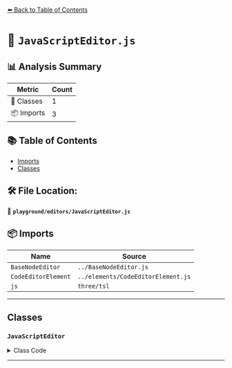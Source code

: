 [⬅️ Back to Table of Contents](../../index.md)

# 📄 `JavaScriptEditor.js`

## 📊 Analysis Summary

| Metric | Count |
|--------|-------|
| 🧱 Classes | 1 |
| 📦 Imports | 3 |

## 📚 Table of Contents

- [Imports](#imports)
- [Classes](#classes)

## 🛠️ File Location:
📂 **`playground/editors/JavaScriptEditor.js`**

## 📦 Imports

| Name | Source |
|------|--------|
| `BaseNodeEditor` | `../BaseNodeEditor.js` |
| `CodeEditorElement` | `../elements/CodeEditorElement.js` |
| `js` | `three/tsl` |


---

## Classes

### `JavaScriptEditor`

<details><summary>Class Code</summary>

```ts
export class JavaScriptEditor extends BaseNodeEditor {

	constructor( source = '' ) {

		const codeNode = js( source );

		super( 'JavaScript', codeNode, 500 );

		this.setResizable( true );

		//

		this.editorElement = new CodeEditorElement( source );
		this.editorElement.addEventListener( 'change', () => {

			codeNode.code = this.editorElement.source;

			this.invalidate();

			this.editorElement.focus();

		} );

		this.add( this.editorElement );

	}

	set source( value ) {

		this.codeNode.code = value;

	}

	get source() {

		return this.codeNode.code;

	}

	get codeNode() {

		return this.value;

	}

}
```
</details>


---
